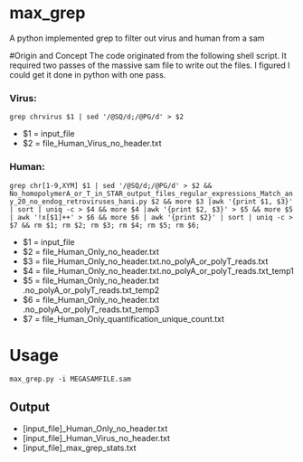 max_grep
========

A python implemented grep to filter out virus and human from a sam

#Origin and Concept
The code originated from the following shell script. It required two passes of the massive sam file to write out the files. I figured I could get it done in python with one pass. 


### Virus:
`grep chrvirus $1 | sed '/@SQ/d;/@PG/d' > $2`

* $1 = input_file  
* $2 = file_Human_Virus_no_header.txt

### Human:
`grep chr[1-9,XYM] $1 | sed '/@SQ/d;/@PG/d' > $2 && No_homopolymerA_or_T_in_STAR_output_files_regular_expressions_Match_any_20_no_endog_retroviruses_hani.py $2 && more $3 |awk '{print $1, $3}' | sort | uniq -c > $4 && more $4 |awk '{print $2, $3}' > $5 && more $5 | awk '!x[$1]++' > $6 && more $6 | awk '{print $2}' | sort | uniq -c > $7 && rm $1; rm $2; rm $3; rm $4; rm $5; rm $6;`
* $1 = input_file  
* $2 = file_Human_Only_no_header.txt  
* $3 = file_Human_Only_no_header.txt.no_polyA_or_polyT_reads.txt  
* $4 = file_Human_Only_no_header.txt​.no_polyA_or_polyT_reads.txt_temp1  
* $5 = file_Human_Only_no_header.txt​.no_polyA_or_polyT_reads.txt_temp2  
* $6 = file_Human_Only_no_header.txt​.no_polyA_or_polyT_reads.txt_temp3  
* $7 = file_Human_Only_quantification_unique_count.txt  

# Usage
`max_grep.py -i MEGASAMFILE.sam`

## Output
* [input_file]_Human_Only_no_header.txt 
* [input_file]_Human_Virus_no_header.txt 
* [input_file]_max_grep_stats.txt 



